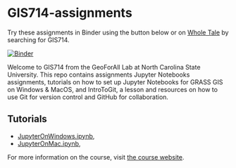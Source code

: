 # GIS714-assignments

Try these assignments in Binder using the button below or on [Whole Tale](https://wholetale.org/) by searching for GIS714.

[![Binder](https://camo.githubusercontent.com/581c077bdbc6ca6899c86d0acc6145ae85e9d80e6f805a1071793dbe48917982/68747470733a2f2f6d7962696e6465722e6f72672f62616467655f6c6f676f2e737667)](https://mybinder.org/v2/gh/ncsu-geoforall-lab/GIS714-assignments/main?urlpath=lab)

Welcome to GIS714 from the GeoForAll Lab at North Carolina State University.
This repo contains assignments Jupyter Notebooks assignments,
tutorials on how to set up Jupyter Notebooks for GRASS GIS on Windows & MacOS, and
IntroToGit, a lesson and resources on how to use Git for version control and
GitHub for collaboration.

## Tutorials
  - [JupyterOnWindows.ipynb](./GRASS_GIS_Foundations/JupyterOnWindows_Tutorial.ipynb),
  - [JupyterOnMac.ipynb](./GRASS_GIS_Foundations/JupyterOnMac_Tutorial.ipynb),

For more information on the course, visit [the course website](https://ncsu-geoforall-lab.github.io/geospatial-simulations-course/).
